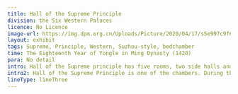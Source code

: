 ```yaml
---
title: Hall of the Supreme Principle
division: the Six Western Palaces
licence: No Licence 
image-url: https://img.dpm.org.cn/Uploads/Picture/2020/04/17/s5e997c9f68739.jpg
layout: exhibit
tags: Supreme, Principle, Western, Suzhou-style, bedchamber
time: The Eighteenth Year of Yongle in Ming Dynasty (1420)
para: No detail
intro: Hall of the Supreme principle has five rooms, two side halls and rear hall. The Qixiang gate are equipped with wooden screen believed to protect the house from mischievous spirits. The main hall has gabled roof covered with yellow glazed tiles like most palaces in Forbidden City . The beams are decorated with Suzhou-style paintings, golden dragons and phoenixes. The walls are intricately decorated with medallions of phoenixes sitting on the mountain, untypically for other palaces. The Hall of the Supreme Principle originally named "Palace of Endless Good Omens" by Jiajing Emperor in 1535. The palace was renamed as "Hall of Supreme Principle" in 1741. In the late Qing dynasty, it was renovated and united with the Palace of Eternal Spring as a large compound.
intro2: Hall of the Supreme Principle is one of the chambers. During the Wanli period of the Ming Dynasty, Emperor Zhu Yijun temporarily stayed at the Hall of the Supreme Principle when two palaces in the Imperial Palace were hit by fire. During the Qing Dynasty, a play was performed here for half a month to celebrate the 50th birthday of Empress Dowager Cixi. 
lineType: lineThree
---
```


